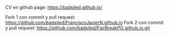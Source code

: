 CV en github page: https://badsiled.github.io/

Fork 1 con commit y pull request: https://github.com/badsiled/FranciscoJavierN.github.io
Fork 2 con commit y pull request: https://github.com/badsiled/FairBreakPG.github.io.git